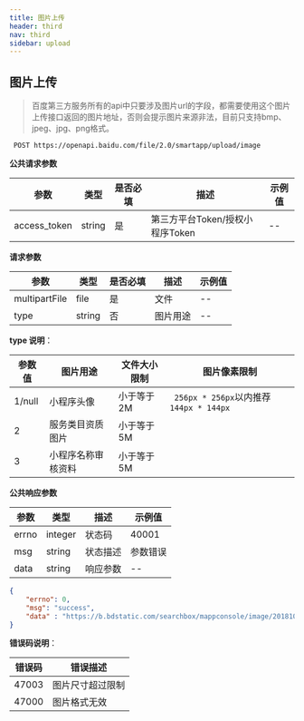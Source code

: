 ```yaml
---
title: 图片上传
header: third
nav: third
sidebar: upload
---
```


## 图片上传 

> 百度第三方服务所有的api中只要涉及图片url的字段，都需要使用这个图片上传接口返回的图片地址，否则会提示图片来源非法，目前只支持bmp、jpeg、jpg、png格式。 

``` 
 POST https://openapi.baidu.com/file/2.0/smartapp/upload/image 
```

**公共请求参数** 

| 参数         | 类型   | 是否必填 | 描述            | 示例值 |
| ------------ | ------ | -------- | --------------- | ------ |
| access_token | string | 是       | 第三方平台Token/授权小程序Token | --     |

**请求参数** 

| 参数          | 类型   | 是否必填 | 描述     | 示例值 |
| ------------- | ------ | -------- | -------- | ------ |
| multipartFile | file    | 是       | 文件     | --     |
| type          | string | 否       | 图片用途 | --     |

**type 说明**：

| 参数值 | 图片用途           | 文件大小限制 | 图片像素限制                            |
| ------ | ------------------ | ------------ | --------------------------------------- |
| 1/null | 小程序头像         | 小于等于2M   | ` 256px * 256px`以内推荐`144px * 144px` |
| 2      | 服务类目资质图片   | 小于等于5M   |                                         |
| 3      | 小程序名称审核资料 | 小于等于5M   |                                         |

**公共响应参数** 

| 参数  | 类型    | 描述     | 示例值   |
| ----- | ------- | -------- | -------- |
| errno | integer | 状态码   | 40001    |
| msg   | string  | 状态描述 | 参数错误 |
| data  | string  | 响应参数 | --       |


```json
{   
    "errno": 0,
    "msg": "success",
    "data" : "https://b.bdstatic.com/searchbox/mappconsole/image/20181011/1539257247123193.png" 
}
```

**错误码说明**：

| 错误码 | 错误描述         |
| ------ | ---------------- |
| 47003  | 图片尺寸超过限制 |
| 47000  | 图片格式无效     |


